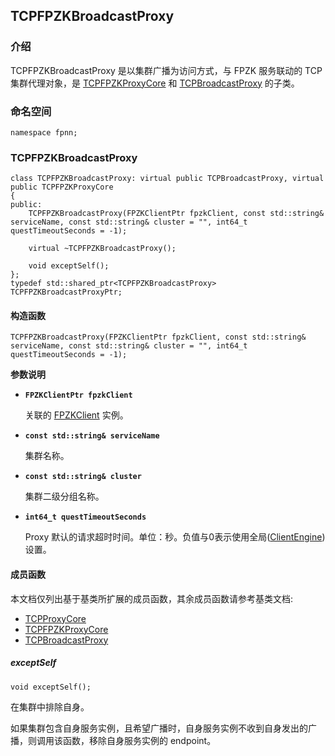 ## TCPFPZKBroadcastProxy

### 介绍

TCPFPZKBroadcastProxy 是以集群广播为访问方式，与 FPZK 服务联动的 TCP 集群代理对象，是 [TCPFPZKProxyCore](TCPFPZKProxyCore.md) 和  [TCPBroadcastProxy](TCPBroadcastProxy.md) 的子类。

### 命名空间

	namespace fpnn;

### TCPFPZKBroadcastProxy

	class TCPFPZKBroadcastProxy: virtual public TCPBroadcastProxy, virtual public TCPFPZKProxyCore
	{
	public:
		TCPFPZKBroadcastProxy(FPZKClientPtr fpzkClient, const std::string& serviceName, const std::string& cluster = "", int64_t questTimeoutSeconds = -1);

		virtual ~TCPFPZKBroadcastProxy();

		void exceptSelf();
	};
	typedef std::shared_ptr<TCPFPZKBroadcastProxy> TCPFPZKBroadcastProxyPtr;

#### 构造函数

	TCPFPZKBroadcastProxy(FPZKClientPtr fpzkClient, const std::string& serviceName, const std::string& cluster = "", int64_t questTimeoutSeconds = -1);

**参数说明**

* **`FPZKClientPtr fpzkClient`**

	关联的 [FPZKClient](FPZKClient.md) 实例。

* **`const std::string& serviceName`**

	集群名称。

* **`const std::string& cluster`**

	集群二级分组名称。

* **`int64_t questTimeoutSeconds`**

	Proxy 默认的请求超时时间。单位：秒。负值与0表示使用全局([ClientEngine](../core/ClientEngine.md))设置。

#### 成员函数

本文档仅列出基于基类所扩展的成员函数，其余成员函数请参考基类文档:

+ [TCPProxyCore](TCPProxyCore.md)
+ [TCPFPZKProxyCore](TCPFPZKProxyCore.md)
+ [TCPBroadcastProxy](TCPBroadcastProxy.md)

##### exceptSelf

	void exceptSelf();

在集群中排除自身。

如果集群包含自身服务实例，且希望广播时，自身服务实例不收到自身发出的广播，则调用该函数，移除自身服务实例的 endpoint。